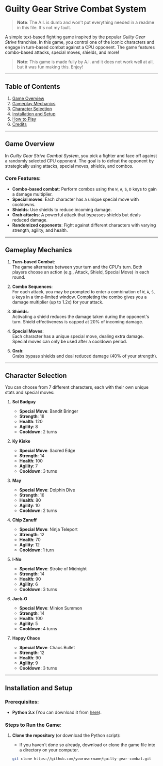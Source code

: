# **Guilty Gear Strive Combat System**

> **Note**: The A.I. is dumb and won't put everything needed in a readme in this file. It's not my fault.

A simple text-based fighting game inspired by the popular *Guilty Gear Strive* franchise. In this game, you control one of the iconic characters and engage in turn-based combat against a CPU opponent. The game features combo-based attacks, special moves, shields, and more!

> **Note**: This game is made fully by A.I. and it does not work well at all, but it was fun making this. Enjoy!

---

## **Table of Contents**

1. [Game Overview](#game-overview)
2. [Gameplay Mechanics](#gameplay-mechanics)
3. [Character Selection](#character-selection)
4. [Installation and Setup](#installation-and-setup)
5. [How to Play](#how-to-play)
6. [Credits](#credits)

---

## **Game Overview**

In *Guilty Gear Strive Combat System*, you pick a fighter and face off against a randomly selected CPU opponent. The goal is to defeat the opponent by strategically using attacks, special moves, shields, and combos.

### **Core Features:**
- **Combo-based combat**: Perform combos using the `W`, `A`, `S`, `D` keys to gain a damage multiplier.
- **Special moves**: Each character has a unique special move with cooldowns.
- **Shields**: Use shields to reduce incoming damage.
- **Grab attacks**: A powerful attack that bypasses shields but deals reduced damage.
- **Randomized opponents**: Fight against different characters with varying strength, agility, and health.

---

## **Gameplay Mechanics**

1. **Turn-based Combat**:  
   The game alternates between your turn and the CPU's turn. Both players choose an action (e.g., Attack, Shield, Special Move) in each round.

2. **Combo Sequences**:  
   For each attack, you may be prompted to enter a combination of `W`, `A`, `S`, `D` keys in a time-limited window. Completing the combo gives you a damage multiplier (up to 1.2x) for your attack.

3. **Shields**:  
   Activating a shield reduces the damage taken during the opponent's turn. Shield effectiveness is capped at 20% of incoming damage.

4. **Special Moves**:  
   Each character has a unique special move, dealing extra damage. Special moves can only be used after a cooldown period.

5. **Grab**:  
   Grabs bypass shields and deal reduced damage (40% of your strength).

---

## **Character Selection**

You can choose from 7 different characters, each with their own unique stats and special moves:

1. **Sol Badguy**  
   - **Special Move**: Bandit Bringer  
   - **Strength**: 18  
   - **Health**: 120  
   - **Agility**: 8  
   - **Cooldown**: 2 turns

2. **Ky Kiske**  
   - **Special Move**: Sacred Edge  
   - **Strength**: 14  
   - **Health**: 100  
   - **Agility**: 7  
   - **Cooldown**: 3 turns

3. **May**  
   - **Special Move**: Dolphin Dive  
   - **Strength**: 16  
   - **Health**: 80  
   - **Agility**: 10  
   - **Cooldown**: 2 turns

4. **Chip Zanuff**  
   - **Special Move**: Ninja Teleport  
   - **Strength**: 12  
   - **Health**: 70  
   - **Agility**: 12  
   - **Cooldown**: 1 turn

5. **I-No**  
   - **Special Move**: Stroke of Midnight  
   - **Strength**: 14  
   - **Health**: 90  
   - **Agility**: 6  
   - **Cooldown**: 3 turns

6. **Jack-O**  
   - **Special Move**: Minion Summon  
   - **Strength**: 14  
   - **Health**: 100  
   - **Agility**: 5  
   - **Cooldown**: 4 turns

7. **Happy Chaos**  
   - **Special Move**: Chaos Bullet  
   - **Strength**: 12  
   - **Health**: 90  
   - **Agility**: 9  
   - **Cooldown**: 3 turns

---

## **Installation and Setup**

### Prerequisites:
- **Python 3.x** (You can download it from [here](https://www.python.org/downloads/)).

### Steps to Run the Game:
1. **Clone the repository** (or download the Python script):
   - If you haven't done so already, download or clone the game file into a directory on your computer.

   ```bash
   git clone https://github.com/yourusername/guilty-gear-combat.git

